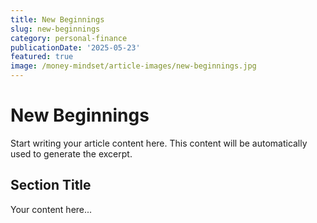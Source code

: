 ```yaml
---
title: New Beginnings
slug: new-beginnings
category: personal-finance
publicationDate: '2025-05-23'
featured: true
image: /money-mindset/article-images/new-beginnings.jpg
---
```


# New Beginnings

Start writing your article content here. This content will be automatically used to generate the excerpt.

## Section Title

Your content here...
